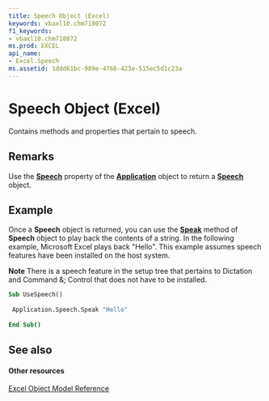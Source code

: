 ```yaml
---
title: Speech Object (Excel)
keywords: vbaxl10.chm718072
f1_keywords:
- vbaxl10.chm718072
ms.prod: EXCEL
api_name:
- Excel.Speech
ms.assetid: 1ddd61bc-989e-4766-423e-515ec5d1c23a
---
```



# Speech Object (Excel)

Contains methods and properties that pertain to speech.


## Remarks

Use the  **[Speech](application-speech-property-excel.md)** property of the **[Application](application-object-excel.md)** object to return a **[Speech](speech-object-excel.md)** object.


## Example

Once a  **Speech** object is returned, you can use the **[Speak](speech-speak-method-excel.md)** method of **Speech** object to play back the contents of a string. In the following example, Microsoft Excel plays back "Hello". This example assumes speech features have been installed on the host system.


 **Note**  There is a speech feature in the setup tree that pertains to Dictation and Command &; Control that does not have to be installed.


```vb
Sub UseSpeech() 
 
 Application.Speech.Speak "Hello" 
 
End Sub()
```


## See also


#### Other resources



[Excel Object Model Reference](http://msdn.microsoft.com/library/object-model-excel-vba-reference%28Office.15%29.aspx)


